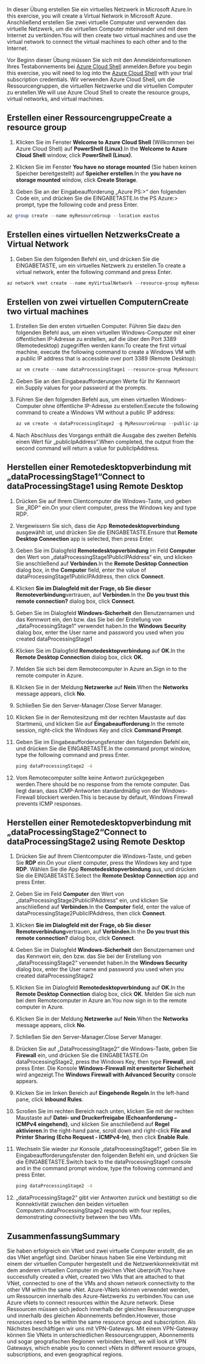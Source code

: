 <span data-ttu-id="ca04a-101">In dieser Übung erstellen Sie ein virtuelles Netzwerk in Microsoft Azure.</span><span class="sxs-lookup"><span data-stu-id="ca04a-101">In this exercise, you will create a Virtual Network in Microsoft Azure.</span></span> <span data-ttu-id="ca04a-102">Anschließend erstellen Sie zwei virtuelle Computer und verwenden das virtuelle Netzwerk, um die virtuellen Computer miteinander und mit dem Internet zu verbinden.</span><span class="sxs-lookup"><span data-stu-id="ca04a-102">You will then create two virtual machines and use the virtual network to connect the virtual machines to each other and to the Internet.</span></span>

<span data-ttu-id="ca04a-103">Vor Beginn dieser Übung müssen Sie sich mit den Anmeldeinformationen Ihres Testabonnements bei [Azure Cloud Shell](https://shell.azure.com) anmelden.</span><span class="sxs-lookup"><span data-stu-id="ca04a-103">Before you begin this exercise, you will need to log into the [Azure Cloud Shell](https://shell.azure.com) with your trial subscription credentials.</span></span> <span data-ttu-id="ca04a-104">Wir verwenden Azure Cloud Shell, um die Ressourcengruppen, die virtuellen Netzwerke und die virtuellen Computer zu erstellen.</span><span class="sxs-lookup"><span data-stu-id="ca04a-104">We will use Azure Cloud Shell to create the resource groups, virtual networks, and virtual machines.</span></span>

## <a name="create-a-resource-group"></a><span data-ttu-id="ca04a-105">Erstellen einer Ressourcengruppe</span><span class="sxs-lookup"><span data-stu-id="ca04a-105">Create a resource group</span></span>

1. <span data-ttu-id="ca04a-106">Klicken Sie im Fenster **Welcome to Azure Cloud Shell** (Willkommen bei Azure Cloud Shell) auf **PowerShell (Linux)**.</span><span class="sxs-lookup"><span data-stu-id="ca04a-106">In the **Welcome to Azure Cloud Shell** window, click **PowerShell (Linux)**.</span></span>

1. <span data-ttu-id="ca04a-107">Klicken Sie im Fenster **You have no storage mounted** (Sie haben keinen Speicher bereitgestellt) auf **Speicher erstellen**.</span><span class="sxs-lookup"><span data-stu-id="ca04a-107">In the **you have no storage mounted** window, click **Create Storage**.</span></span>

1. <span data-ttu-id="ca04a-108">Geben Sie an der Eingabeaufforderung „Azure PS:\>“ den folgenden Code ein, und drücken Sie die EINGABETASTE.</span><span class="sxs-lookup"><span data-stu-id="ca04a-108">In the PS Azure:\> prompt, type the following code and press Enter.</span></span>

```PowerShell
az group create --name myResourceGroup --location eastus
```

## <a name="create-a-virtual-network"></a><span data-ttu-id="ca04a-109">Erstellen eines virtuellen Netzwerks</span><span class="sxs-lookup"><span data-stu-id="ca04a-109">Create a Virtual Network</span></span>

1. <span data-ttu-id="ca04a-110">Geben Sie den folgenden Befehl ein, und drücken Sie die EINGABETASTE, um ein virtuelles Netzwerk zu erstellen.</span><span class="sxs-lookup"><span data-stu-id="ca04a-110">To create a virtual network, enter the following command and press Enter.</span></span>

```PowerShell
az network vnet create --name myVirtualNetwork --resource-group myResourceGroup --subnet-name default
```

## <a name="create-two-virtual-machines"></a><span data-ttu-id="ca04a-111">Erstellen von zwei virtuellen Computern</span><span class="sxs-lookup"><span data-stu-id="ca04a-111">Create two virtual machines</span></span>

1. <span data-ttu-id="ca04a-112">Erstellen Sie den ersten virtuellen Computer. Führen Sie dazu den folgenden Befehl aus, um einen virtuellen Windows-Computer mit einer öffentlichen IP-Adresse zu erstellen, auf die über den Port 3389 (Remotedesktop) zugegriffen werden kann:</span><span class="sxs-lookup"><span data-stu-id="ca04a-112">To create the first virtual machine, execute the following command to create a Windows VM with a public IP address that is accessible over port 3389 (Remote Desktop):</span></span>

    ``` PowerShell
    az vm create --name dataProcessingStage1 --resource-group MyResourceGroup --admin-username "DataAdmin"--image Win2016Datacenter
    ```

1. <span data-ttu-id="ca04a-113">Geben Sie an den Eingabeaufforderungen Werte für Ihr Kennwort ein.</span><span class="sxs-lookup"><span data-stu-id="ca04a-113">Supply values for your password at the prompts.</span></span>

1. <span data-ttu-id="ca04a-114">Führen Sie den folgenden Befehl aus, um einen virtuellen Windows-Computer ohne öffentliche IP-Adresse zu erstellen:</span><span class="sxs-lookup"><span data-stu-id="ca04a-114">Execute the following command to create a Windows VM without a public IP address:</span></span>

    ```PowerShell
    az vm create -n dataProcessingStage2 -g MyResourceGroup --public-ip-address '' --admin-username "DataAdmin"--image Win2016Datacenter
    ```

1. <span data-ttu-id="ca04a-115">Nach Abschluss des Vorgangs enthält die Ausgabe des zweiten Befehls einen Wert für „publicIpAddress“.</span><span class="sxs-lookup"><span data-stu-id="ca04a-115">When completed, the output from the second command will return a value for publicIpAddress.</span></span> 

## <a name="connect-to-dataprocessingstage1-using-remote-desktop"></a><span data-ttu-id="ca04a-116">Herstellen einer Remotedesktopverbindung mit „dataProcessingStage1“</span><span class="sxs-lookup"><span data-stu-id="ca04a-116">Connect to dataProcessingStage1 using Remote Desktop</span></span>

1. <span data-ttu-id="ca04a-117">Drücken Sie auf Ihrem Clientcomputer die Windows-Taste, und geben Sie „RDP“ ein.</span><span class="sxs-lookup"><span data-stu-id="ca04a-117">On your client computer, press the Windows key and type RDP.</span></span>

1. <span data-ttu-id="ca04a-118">Vergewissern Sie sich, dass die App **Remotedesktopverbindung** ausgewählt ist, und drücken Sie die EINGABETASTE.</span><span class="sxs-lookup"><span data-stu-id="ca04a-118">Ensure that **Remote Desktop Connection** app is selected, then press Enter.</span></span>

1. <span data-ttu-id="ca04a-119">Geben Sie im Dialogfeld **Remotedesktopverbindung** im Feld **Computer** den Wert von „dataProcessingStage1PublicIPAddress“ ein, und klicken Sie anschließend auf **Verbinden**.</span><span class="sxs-lookup"><span data-stu-id="ca04a-119">In the **Remote Desktop Connection** dialog box, in the **Computer** field, enter the value of dataProcessingStage1PublicIPAddress, then click **Connect**.</span></span>

1. <span data-ttu-id="ca04a-120">Klicken **Sie im Dialogfeld mit der Frage, ob Sie dieser Remoteverbindung**vertrauen, auf **Verbinden**.</span><span class="sxs-lookup"><span data-stu-id="ca04a-120">In the **Do you trust this remote connection?** dialog box, click **Connect**.</span></span>

1. <span data-ttu-id="ca04a-121">Geben Sie im Dialogfeld **Windows-Sicherheit** den Benutzernamen und das Kennwort ein, den bzw. das Sie bei der Erstellung von „dataProcessingStage1“ verwendet haben.</span><span class="sxs-lookup"><span data-stu-id="ca04a-121">In the **Windows Security** dialog box, enter the User name and password you used when you created dataProcessingStage1</span></span>

1. <span data-ttu-id="ca04a-122">Klicken Sie im Dialogfeld **Remotedesktopverbindung** auf **OK**.</span><span class="sxs-lookup"><span data-stu-id="ca04a-122">In the **Remote Desktop Connection** dialog box, click **OK**.</span></span>

1. <span data-ttu-id="ca04a-123">Melden Sie sich bei dem Remotecomputer in Azure an.</span><span class="sxs-lookup"><span data-stu-id="ca04a-123">Sign in to the remote computer in Azure.</span></span>

1. <span data-ttu-id="ca04a-124">Klicken Sie in der Meldung **Netzwerke** auf **Nein**.</span><span class="sxs-lookup"><span data-stu-id="ca04a-124">When the **Networks** message appears, click **No**.</span></span>

1. <span data-ttu-id="ca04a-125">Schließen Sie den Server-Manager.</span><span class="sxs-lookup"><span data-stu-id="ca04a-125">Close Server Manager.</span></span>

1. <span data-ttu-id="ca04a-126">Klicken Sie in der Remotesitzung mit der rechten Maustaste auf das Startmenü, und klicken Sie auf **Eingabeaufforderung**.</span><span class="sxs-lookup"><span data-stu-id="ca04a-126">In the remote session, right-click the Windows Key and click **Command Prompt**.</span></span>

1. <span data-ttu-id="ca04a-127">Geben Sie im Eingabeaufforderungsfenster den folgenden Befehl ein, und drücken Sie die EINGABETASTE.</span><span class="sxs-lookup"><span data-stu-id="ca04a-127">In the command prompt window, type the following command and press Enter.</span></span>

    ```cmd
    ping dataProcessingStage2 -4
    ```

1. <span data-ttu-id="ca04a-128">Vom Remotecomputer sollte keine Antwort zurückgegeben werden.</span><span class="sxs-lookup"><span data-stu-id="ca04a-128">There should be no response from the remote computer.</span></span> <span data-ttu-id="ca04a-129">Das liegt daran, dass ICMP-Antworten standardmäßig von der Windows-Firewall blockiert werden.</span><span class="sxs-lookup"><span data-stu-id="ca04a-129">This is because by default, Windows Firewall prevents ICMP responses.</span></span>

## <a name="connect-to-dataprocessingstage2-using-remote-desktop"></a><span data-ttu-id="ca04a-130">Herstellen einer Remotedesktopverbindung mit „dataProcessingStage2“</span><span class="sxs-lookup"><span data-stu-id="ca04a-130">Connect to dataProcessingStage2 using Remote Desktop</span></span>

1. <span data-ttu-id="ca04a-131">Drücken Sie auf Ihrem Clientcomputer die Windows-Taste, und geben Sie **RDP** ein.</span><span class="sxs-lookup"><span data-stu-id="ca04a-131">On your client computer, press the Windows key and type **RDP**.</span></span> <span data-ttu-id="ca04a-132">Wählen Sie die App **Remotedesktopverbindung** aus, und drücken Sie die EINGABETASTE.</span><span class="sxs-lookup"><span data-stu-id="ca04a-132">Select the **Remote Desktop Connection** app and press Enter.</span></span>

1. <span data-ttu-id="ca04a-133">Geben Sie im Feld **Computer** den Wert von „dataProcessingStage2PublicIPAddress“ ein, und klicken Sie anschließend auf **Verbinden**.</span><span class="sxs-lookup"><span data-stu-id="ca04a-133">In the **Computer** field, enter the value of dataProcessingStage2PublicIPAddress, then click **Connect**.</span></span>

1. <span data-ttu-id="ca04a-134">Klicken **Sie im Dialogfeld mit der Frage, ob Sie dieser Remoteverbindung**vertrauen, auf **Verbinden**.</span><span class="sxs-lookup"><span data-stu-id="ca04a-134">In the **Do you trust this remote connection?** dialog box, click **Connect**.</span></span>

1. <span data-ttu-id="ca04a-135">Geben Sie im Dialogfeld **Windows-Sicherheit** den Benutzernamen und das Kennwort ein, den bzw. das Sie bei der Erstellung von „dataProcessingStage2“ verwendet haben.</span><span class="sxs-lookup"><span data-stu-id="ca04a-135">In the **Windows Security** dialog box, enter the User name and password you used when you created dataProcessingStage2</span></span>

1. <span data-ttu-id="ca04a-136">Klicken Sie im Dialogfeld **Remotedesktopverbindung** auf **OK**.</span><span class="sxs-lookup"><span data-stu-id="ca04a-136">In the **Remote Desktop Connection** dialog box, click **OK**.</span></span> <span data-ttu-id="ca04a-137">Melden Sie sich nun bei dem Remotecomputer in Azure an.</span><span class="sxs-lookup"><span data-stu-id="ca04a-137">You now sign in to the remote computer in Azure.</span></span>

1. <span data-ttu-id="ca04a-138">Klicken Sie in der Meldung **Netzwerke** auf **Nein**.</span><span class="sxs-lookup"><span data-stu-id="ca04a-138">When the **Networks** message appears, click **No**.</span></span>

1. <span data-ttu-id="ca04a-139">Schließen Sie den Server-Manager.</span><span class="sxs-lookup"><span data-stu-id="ca04a-139">Close Server Manager.</span></span>

1. <span data-ttu-id="ca04a-140">Drücken Sie auf „DataProcessingStage2“ die Windows-Taste, geben Sie **Firewall** ein, und drücken Sie die EINGABETASTE.</span><span class="sxs-lookup"><span data-stu-id="ca04a-140">On dataProcessingStage2, press the Windows Key, then type **Firewall**, and press Enter.</span></span> <span data-ttu-id="ca04a-141">Die Konsole **Windows-Firewall mit erweiterter Sicherheit** wird angezeigt.</span><span class="sxs-lookup"><span data-stu-id="ca04a-141">The **Windows Firewall with Advanced Security** console appears.</span></span>

1. <span data-ttu-id="ca04a-142">Klicken Sie im linken Bereich auf **Eingehende Regeln**.</span><span class="sxs-lookup"><span data-stu-id="ca04a-142">In the left-hand pane, click **Inbound Rules**.</span></span>

1. <span data-ttu-id="ca04a-143">Scrollen Sie im rechten Bereich nach unten, klicken Sie mit der rechten Maustaste auf **Datei- und Druckerfreigabe (Echoanforderung – ICMPv4 eingehend)**, und klicken Sie anschließend auf **Regel aktivieren**.</span><span class="sxs-lookup"><span data-stu-id="ca04a-143">In the right-hand pane, scroll down and right-click **File and Printer Sharing (Echo Request - ICMPv4-In)**, then click **Enable Rule**.</span></span>

1. <span data-ttu-id="ca04a-144">Wechseln Sie wieder zur Konsole „dataProcessingStage1“, geben Sie im Eingabeaufforderungsfenster den folgenden Befehl ein, und drücken Sie die EINGABETASTE.</span><span class="sxs-lookup"><span data-stu-id="ca04a-144">Switch back to the dataProcessingStage1 console and in the command prompt window, type the following command and press Enter.</span></span>

    ```cmd
    ping dataProcessingStage2 -4
    ```

1. <span data-ttu-id="ca04a-145">„dataProcessingStage2“ gibt vier Antworten zurück und bestätigt so die Konnektivität zwischen den beiden virtuellen Computern.</span><span class="sxs-lookup"><span data-stu-id="ca04a-145">dataProcessingStage2 responds with four replies, demonstrating connectivity between the two VMs.</span></span>

## <a name="summary"></a><span data-ttu-id="ca04a-146">Zusammenfassung</span><span class="sxs-lookup"><span data-stu-id="ca04a-146">Summary</span></span>

<span data-ttu-id="ca04a-147">Sie haben erfolgreich ein VNet und zwei virtuelle Computer erstellt, die an das VNet angefügt sind. Darüber hinaus haben Sie eine Verbindung mit einem der virtuellen Computer hergestellt und die Netzwerkkonnektivität mit dem anderen virtuellen Computer im gleichen VNet überprüft.</span><span class="sxs-lookup"><span data-stu-id="ca04a-147">You have successfully created a vNet, created two VMs that are attached to that VNet, connected to one of the VMs and shown network connectivity to the other VM within the same vNet.</span></span> <span data-ttu-id="ca04a-148">Azure-VNets können verwendet werden, um Ressourcen innerhalb des Azure-Netzwerks zu verbinden.</span><span class="sxs-lookup"><span data-stu-id="ca04a-148">You can use Azure vNets to connect resources within the Azure network.</span></span> <span data-ttu-id="ca04a-149">Diese Ressourcen müssen sich jedoch innerhalb der gleichen Ressourcengruppe und innerhalb des gleichen Abonnements befinden.</span><span class="sxs-lookup"><span data-stu-id="ca04a-149">However, those resources need to be within the same resource group and subscription.</span></span> <span data-ttu-id="ca04a-150">Als Nächstes beschäftigen wir uns mit VPN-Gateways. Mit einem VPN-Gateway können Sie VNets in unterschiedlichen Ressourcengruppen, Abonnements und sogar geografischen Regionen verbinden.</span><span class="sxs-lookup"><span data-stu-id="ca04a-150">Next, we will look at VPN Gateways, which enable you to connect vNets in different resource groups, subscriptions, and even geographical regions.</span></span>

